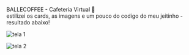 BALLECOFFEE - Cafeteria Virtual 🧋 <br>
estilizei os cards, as imagens e um pouco do codigo do meu jeitinho - resultado abaixo!

![tela 1](https://github.com/julianemayara/BalleCoffee/assets/80775242/11af2d1a-d2d0-4655-8619-a553f2e58213)


![tela 2](https://github.com/julianemayara/BalleCoffee/assets/80775242/9c509ab3-fa4b-48e3-a86d-315187f17f59)
